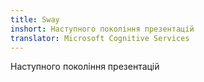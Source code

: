 ```yaml
---
title: Sway
inshort: Наступного покоління презентацій
translator: Microsoft Cognitive Services
---
```


Наступного покоління презентацій


